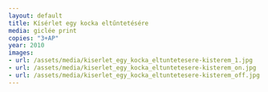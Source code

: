```yaml
---
layout: default
title: Kísérlet egy kocka eltűntetésére
media: giclée print
copies: "3+AP"
year: 2010
images:
- url: /assets/media/kiserlet_egy_kocka_eltuntetesere-kisterem_1.jpg
- url: /assets/media/kiserlet_egy_kocka_eltuntetesere-kisterem_on.jpg
- url: /assets/media/kiserlet_egy_kocka_eltuntetesere-kisterem_off.jpg
---
```

